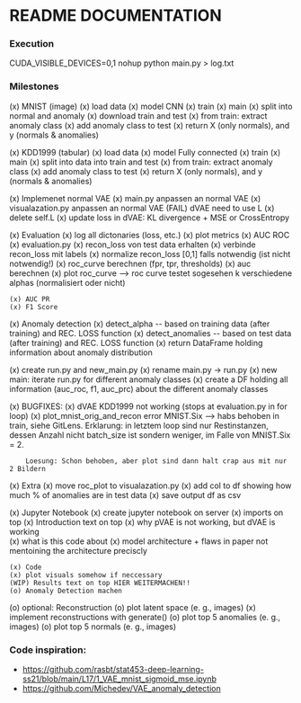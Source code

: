 # README DOCUMENTATION

### Execution
CUDA_VISIBLE_DEVICES=0,1 nohup python main.py > log.txt


### Milestones
(x) MNIST (image)
    (x) load data
    (x) model CNN
    (x) train
    (x) main
    (x) split into normal and anomaly
        (x) download train and test
        (x) from train: extract anomaly class
        (x) add anomaly class to test
        (x) return X (only normals), and y (normals & anomalies)
 
(x) KDD1999 (tabular)
    (x) load data
    (x) model Fully connected
    (x) train
    (x) main
        (x) split into data into train and test
        (x) from train: extract anomaly class
        (x) add anomaly class to test
        (x) return X (only normals), and y (normals & anomalies)

(x) Implemenet normal VAE
    (x) main.py anpassen an normal VAE
    (x) visualazation.py anpassen an normal VAE
    (FAIL) dVAE need to use L
    (x) delete self.L 
    (x) update loss in dVAE: KL divergence + MSE or CrossEntropy



(x) Evaluation
    (x) log all dictonaries (loss, etc.)
    (x) plot metrics
    (x) AUC ROC
        (x) evaluation.py
            (x) recon_loss von test data erhalten
            (x) verbinde recon_loss mit labels
            (x) normalize recon_loss [0,1] falls notwendig (ist nicht notwendig!)
            (x) roc_curve berechnen (fpr, tpr, thresholds)
            (x) auc berechnen
            (x) plot roc_curve 
            --> roc curve testet sogesehen k verschiedene alphas (normalisiert oder nicht) 

    (x) AUC PR
    (x) F1 Score

(x) Anomaly detection
    (x) detect_alpha -- based on training data (after training) and REC. LOSS function
    (x) detect_anomalies -- based on test data (after training) and REC. LOSS function
    (x) return DataFrame holding information about anomaly distribution

(x) create run.py and new_main.py
    (x) rename main.py -> run.py
    (x) new main: iterate run.py for different anomaly classes
    (x) create a DF holding all information (auc_roc, f1, auc_prc) about the different anomaly classes

(x) BUGFIXES: 
    (x) dVAE KDD1999 not working (stops at evaluation.py in for loop)
    (x) plot_mnist_orig_and_recon error MNIST.Six
    --> habs behoben in train, siehe GitLens. 
        Erklarung: in letztem loop sind nur Restinstanzen, dessen Anzahl nicht batch_size ist sondern weniger, im Falle von MNIST.Six = 2.  

        Loesung: Schon behoben, aber plot sind dann halt crap aus mit nur 2 Bildern

(x) Extra
    (x) move roc_plot to visualazation.py
    (x) add col to df showing how much % of anomalies are in test data
    (x) save output df as csv


(x) Jupyter Notebook
    (x) create jupyter notebook on server
    (x) imports on top
    (x) Introduction text on top
        (x) why pVAE is not working, but dVAE is working\
        (x) what is this code about
        (x) model architecture + flaws in paper not mentoining the architecture preciscly

    (x) Code
    (x) plot visuals somehow if neccessary
    (WIP) Results text on top HIER WEITERMACHEN!!
    (o) Anomaly Detection machen


(o) optional: Reconstruction
    (o) plot latent space (e. g., images)
    (x) implement reconstructions with generate()
    (o) plot top 5 anomalies (e. g., images)
    (o) plot top 5 normals (e. g., images)


### Code inspiration:
- https://github.com/rasbt/stat453-deep-learning-ss21/blob/main/L17/1_VAE_mnist_sigmoid_mse.ipynb
- https://github.com/Michedev/VAE_anomaly_detection

